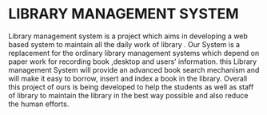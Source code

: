 # LIBRARY MANAGEMENT SYSTEM


Library management system is a project which aims in developing a web based
system to maintain all the daily work of library . Our System is a replacement for the ordinary library management systems which
depend on paper work for recording book ,desktop and users’ information. this
Library management System will provide an advanced book search mechanism and
will make it easy to borrow, insert and index a book in the library. Overall this project of ours is being developed to help the students as well as staff of
library to maintain the library in the best way possible and also reduce the human
efforts.

